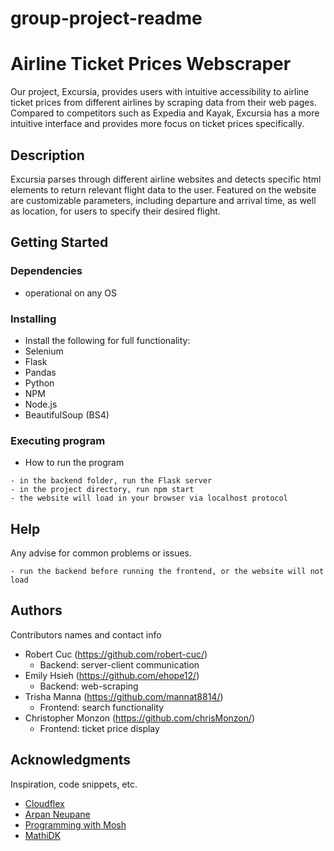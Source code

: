 # group-project-readme

# Airline Ticket Prices Webscraper

Our project, Excursia, provides users with intuitive accessibility to airline ticket prices from different airlines by scraping data from their web pages. Compared to competitors such as Expedia and Kayak, Excursia has a more intuitive interface and provides more focus on ticket prices specifically. 

## Description

Excursia parses through different airline websites and detects specific html elements to return relevant flight data to the user. Featured on the website are customizable parameters, including departure and arrival time, as well as location, for users to specify their desired flight. 

## Getting Started

### Dependencies

* operational on any OS
  
### Installing

* Install the following for full functionality:
* Selenium
* Flask
* Pandas
* Python
* NPM
* Node.js
* BeautifulSoup (BS4)

### Executing program

* How to run the program
```
- in the backend folder, run the Flask server
- in the project directory, run npm start 
- the website will load in your browser via localhost protocol
```

## Help

Any advise for common problems or issues.
```
- run the backend before running the frontend, or the website will not load
```

## Authors

Contributors names and contact info

* Robert Cuc (https://github.com/robert-cuc/)
   * Backend: server-client communication
* Emily Hsieh (https://github.com/ehope12/)
   * Backend: web-scraping
* Trisha Manna (https://github.com/mannat8814/)
   * Frontend: search functionality
* Christopher Monzon (https://github.com/chrisMonzon/)
   * Frontend: ticket price display

## Acknowledgments

Inspiration, code snippets, etc.
* [Cloudflex](https://cloudflex.team/blog/building-web-applications-with-react-and-python/)
* [Arpan Neupane](https://youtu.be/7LNl2JlZKHA?si=dsTW-IEST5YuOxU-)
* [Programming with Mosh](https://youtu.be/TlB_eWDSMt4?si=KbNQCRmQNS_bxyMq)
* [MathiDK](https://www.youtube.com/watch?v=IU0QtIAwkxw&ab_channel=MathiDK)

